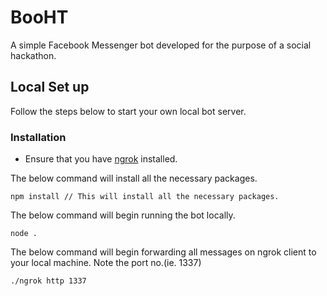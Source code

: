 # BooHT
A simple Facebook Messenger bot developed for the purpose of a social hackathon.

## Local Set up

Follow the steps below to start your own local bot server.

### Installation

- Ensure that you have [ngrok](https://dashboard.ngrok.com/get-started) installed.
 

The below command will install all the necessary packages.
```
npm install // This will install all the necessary packages.
```

The below command will begin running the bot locally.
```
node .
```

The below command will begin forwarding all messages on ngrok client to your local machine. Note the port no.(ie. 1337)
```
./ngrok http 1337
```
